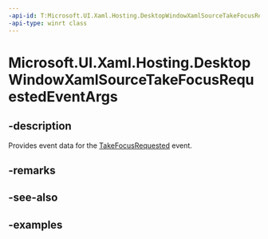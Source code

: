 ```yaml
---
-api-id: T:Microsoft.UI.Xaml.Hosting.DesktopWindowXamlSourceTakeFocusRequestedEventArgs
-api-type: winrt class
---
```


# Microsoft.UI.Xaml.Hosting.DesktopWindowXamlSourceTakeFocusRequestedEventArgs

<!--
public sealed class DesktopWindowXamlSourceTakeFocusRequestedEventArgs
-->

## -description

Provides event data for the [TakeFocusRequested](desktopwindowxamlsource_takefocusrequested.md) event.

## -remarks

## -see-also

## -examples
